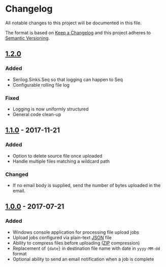 # Changelog
All notable changes to this project will be documented in this file.

The format is based on [Keep a Changelog](http://keepachangelog.com/en/1.0.0/)
and this project adheres to [Semantic Versioning](http://semver.org/spec/v2.0.0.html).

## [1.2.0]
### Added
- Serilog.Sinks.Seq so that logging can happen to Seq
- Configurable rolling file log

### Fixed
- Logging is now uniformly structured
- General code clean-up

## [1.1.0] - 2017-11-21
### Added
- Option to delete source file once uploaded
- Handle multiple files matching a wildcard path

### Changed
- If no email body is supplied, send the number of bytes uploaded in the email.

## [1.0.0] - 2017-07-21
### Added
- Windows console application for processing file upload jobs
- Upload jobs configured via plain-text [JSON](http://www.json.org/) file
- Ability to compress files before uploading ([ZIP](https://en.wikipedia.org/wiki/Zip_(file_format)) compression)
- Replacement of `{date}` in destination file name with date in `yyyy-MM-dd` format
- Optional ability to send an email notification when a job is complete

[1.2.0]: https://github.com/MCLD/uploader/releases/tag/v1.2.0
[1.1.0]: https://github.com/MCLD/uploader/releases/tag/v1.1.0
[1.0.0]: https://github.com/MCLD/uploader/releases/tag/v1.0.0
